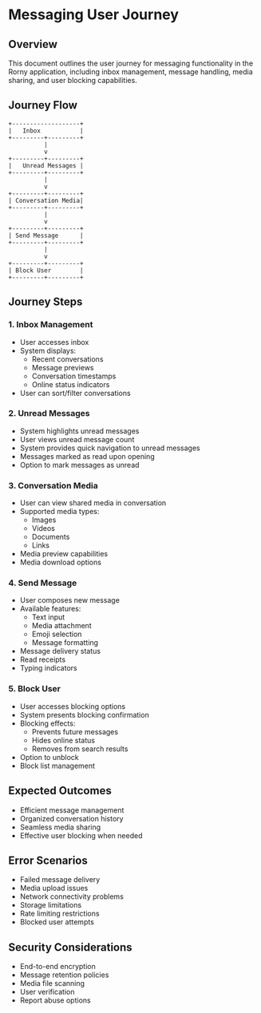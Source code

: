 # Messaging User Journey

## Overview
This document outlines the user journey for messaging functionality in the Rorny application, including inbox management, message handling, media sharing, and user blocking capabilities.

## Journey Flow
```
+-------------------+
|   Inbox           |
+---------+---------+
          |
          v
+---------+---------+
|   Unread Messages |
+---------+---------+
          |
          v
+---------+---------+
| Conversation Media|
+---------+---------+
          |
          v
+---------+---------+
| Send Message      |
+---------+---------+
          |
          v
+---------+---------+
| Block User        |
+---------+---------+
```

## Journey Steps

### 1. Inbox Management
- User accesses inbox
- System displays:
  - Recent conversations
  - Message previews
  - Conversation timestamps
  - Online status indicators
- User can sort/filter conversations

### 2. Unread Messages
- System highlights unread messages
- User views unread message count
- System provides quick navigation to unread messages
- Messages marked as read upon opening
- Option to mark messages as unread

### 3. Conversation Media
- User can view shared media in conversation
- Supported media types:
  - Images
  - Videos
  - Documents
  - Links
- Media preview capabilities
- Media download options

### 4. Send Message
- User composes new message
- Available features:
  - Text input
  - Media attachment
  - Emoji selection
  - Message formatting
- Message delivery status
- Read receipts
- Typing indicators

### 5. Block User
- User accesses blocking options
- System presents blocking confirmation
- Blocking effects:
  - Prevents future messages
  - Hides online status
  - Removes from search results
- Option to unblock
- Block list management

## Expected Outcomes
- Efficient message management
- Organized conversation history
- Seamless media sharing
- Effective user blocking when needed

## Error Scenarios
- Failed message delivery
- Media upload issues
- Network connectivity problems
- Storage limitations
- Rate limiting restrictions
- Blocked user attempts

## Security Considerations
- End-to-end encryption
- Message retention policies
- Media file scanning
- User verification
- Report abuse options
